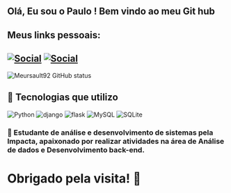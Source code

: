 
## Olá, Eu sou o Paulo ! Bem vindo ao meu Git hub

## Meus links pessoais:
## [![Social](https://img.shields.io/badge/LinkedIn-0077B5?style=for-the-badge&logo=linkedin&logoColor=white)](https://www.linkedin.com/in/paulo-ricardo-24a9351b8/)   [![Social](https://img.shields.io/badge/GitHub-100000?style=for-the-badge&logo=github&logoColor=white)](https://github.com/Meursault92?tab=repositories)

![Meursault92 GitHub status](https://github-readme-stats.vercel.app/api?username=Meursault92&show_icons=true&theme=tokyonight)

##  📖 Tecnologias que utilizo
<div style="display: inline_block">
<img align="center" alt="Python" src="https://img.shields.io/badge/Python-3776AB?style=for-the-badge&logo=python&logoColor=white"> 
<img align="center" alt="django" src="https://img.shields.io/badge/Django-092E20?style=for-the-badge&logo=django&logoColor=white"> 
<img align="center" alt="flask" src="https://img.shields.io/badge/Flask-000000?style=for-the-badge&logo=flask&logoColor=white"> 
<img align="center" alt="MySQL" src="https://img.shields.io/badge/MySQL-00000F?style=for-the-badge&logo=mysql&logoColor=white"> 
<img align="center" alt="SQLite" src="https://img.shields.io/badge/SQLite-07405E?style=for-the-badge&logo=sqlite&logoColor=white"> 
</div>


### 📝 Estudante de análise e desenvolvimento de sistemas pela Impacta, apaixonado por realizar atividades na área de Análise de dados e Desenvolvimento back-end.

# Obrigado pela visita! 👋

